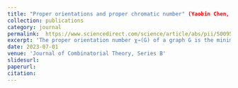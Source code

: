 ```yaml
---
title: "Proper orientations and proper chromatic number" (Yaobin Chen, Bojan Mohar and Hehui Wu)
collection: publications
category: journal
permalink:  https://www.sciencedirect.com/science/article/abs/pii/S0095895623000114
excerpt: 'The proper orientation number χ→(G) of a graph G is the minimum k such that there exists an orientation of the edges of G with all vertex-outdegrees at most k and such that for any adjacent vertices, the outdegrees are different. Two major conjectures about the proper orientation number are resolved. First it is shown, that χ→(G) of any planar graph G is at most 14. Secondly, it is shown that for every graph, χ→(G) is at most Image 1, where r= χ (G) is the usual chromatic number of the graph, and Image 2 is the maximum average degree taken over all subgraphs of G. Several other related results are derived. Our proofs are based on a novel notion of fractional orientations.'
date: 2023-07-01
venue: 'Journal of Combinatorial Theory, Series B'
slidesurl: 
paperurl:
citation:
---
```

